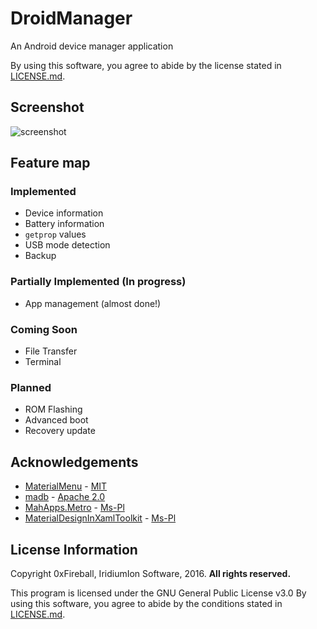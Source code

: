# DroidManager

An Android device manager application

By using this software, you agree to abide by the license stated in [LICENSE.md](LICENSE.md).

## Screenshot

![screenshot](https://iridiumion.xyz/projects/droidmanager/img/srec1.gif)

## Feature map

### Implemented

- Device information
- Battery information
- `getprop` values
- USB mode detection
- Backup

### Partially Implemented (In progress)

- App management (almost done!)

### Coming Soon

- File Transfer
- Terminal

### Planned

- ROM Flashing
- Advanced boot
- Recovery update

## Acknowledgements

- [MaterialMenu](https://github.com/beto-rodriguez/MaterialMenu) - [MIT](https://github.com/beto-rodriguez/MaterialMenu/blob/master/LICENSE.txt)
- [madb](https://github.com/quamotion/madb) - [Apache 2.0](https://github.com/quamotion/madb/blob/master/LICENSE)
- [MahApps.Metro](https://github.com/MahApps/MahApps.Metro) - [Ms-Pl](https://github.com/MahApps/MahApps.Metro/blob/develop/LICENSE)
- [MaterialDesignInXamlToolkit](https://github.com/ButchersBoy/MaterialDesignInXamlToolkit) - [Ms-Pl](https://github.com/ButchersBoy/MaterialDesignInXamlToolkit/blob/master/License)

## License Information

Copyright 0xFireball, IridiumIon Software, 2016. **All rights reserved.**

This program is licensed under the GNU General Public License v3.0
By using this software, you agree to abide by the conditions stated in [LICENSE.md](LICENSE.md).

